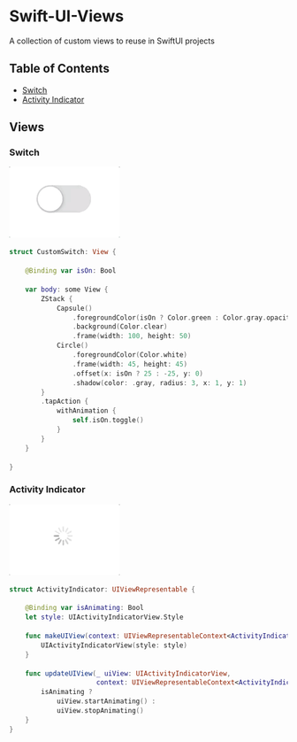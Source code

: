 # Swift-UI-Views

A collection of custom views to reuse in SwiftUI projects

## Table of Contents

- [Switch](#switch)
- [Activity Indicator](#activity-indicator)

## Views

### Switch

 ![switch-gif](switch.gif)

```swift
struct CustomSwitch: View {

    @Binding var isOn: Bool

    var body: some View {
        ZStack {
            Capsule()
                .foregroundColor(isOn ? Color.green : Color.gray.opacity(0.35))
                .background(Color.clear)
                .frame(width: 100, height: 50)
            Circle()
                .foregroundColor(Color.white)
                .frame(width: 45, height: 45)
                .offset(x: isOn ? 25 : -25, y: 0)
                .shadow(color: .gray, radius: 3, x: 1, y: 1)
        }
        .tapAction {
            withAnimation {
                self.isOn.toggle()
            }
        }
    }

}
```

### Activity Indicator

![indicator-gif](indicator.gif)

```swift
struct ActivityIndicator: UIViewRepresentable {

    @Binding var isAnimating: Bool
    let style: UIActivityIndicatorView.Style

    func makeUIView(context: UIViewRepresentableContext<ActivityIndicator>) -> UIActivityIndicatorView {
        UIActivityIndicatorView(style: style)
    }

    func updateUIView(_ uiView: UIActivityIndicatorView,
                      context: UIViewRepresentableContext<ActivityIndicator>) {
        isAnimating ?
            uiView.startAnimating() :
            uiView.stopAnimating()
    }
}
```
